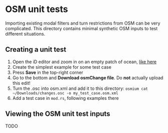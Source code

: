 # OSM unit tests

Importing existing modal filters and turn restrictions from OSM can be very complicated. This directory contains minimal synthetic OSM inputs to test different situations.

## Creating a unit test

1.  Open the iD editor and zoom in on an empty patch of ocean, [like here](https://www.openstreetmap.org/edit#map=17/55.704282/-0.110917)
2.  Create the simplest example for some test case
3.  Press **Save** in the top-right corner
4.  Go to the bottom and **Download osmChange file**. Do **not** actually upload this edit!
5.  Turn the .osc into osm.xml and add it to this directory: `osmium cat ~/Downloads/changes.osc -o my_test_case.osm.xml`
6.  Add a test case in `mod.rs`, following examples there

## Viewing the OSM unit test inputs

TODO
